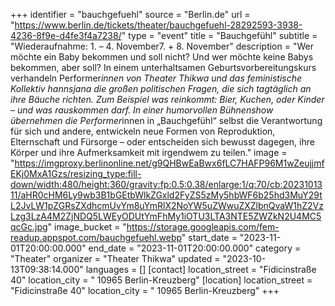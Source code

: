 +++
identifier = "bauchgefuehl"
source = "Berlin.de"
url = "https://www.berlin.de/tickets/theater/bauchgefuehl-28292593-3938-4236-8f9e-d4fe3f4a7238/"
type = "event"
title = "Bauchgefühl"
subtitle = "Wiederaufnahme: 1. – 4. November7. + 8. November"
description = "Wer möchte ein Baby bekommen und soll nicht? Und wer möchte keine Babys bekommen, aber soll? In einem unterhaltsamen Geburtsvorbereitungskurs verhandeln Performer*innen von Theater Thikwa und das feministische Kollektiv hannsjana die großen politischen Fragen, die sich tagtäglich an ihre Bäuche richten. Zum Beispiel was reinkommt: Bier, Kuchen, oder Kinder – und was rauskommen darf. In einer humorvollen Bühnenshow übernehmen die Performer*innen in „Bauchgefühl“ selbst die Verantwortung für sich und andere, entwickeln neue Formen von Reproduktion, Elternschaft und Fürsorge – oder entscheiden sich bewusst dagegen, ihre Körper und ihre Aufmerksamkeit mit irgendwem zu teilen."
image = "https://imgproxy.berlinonline.net/g9QHBwEaBwx6fLC7HAFP96M1wZeujjmfEKj0MxA1Gzs/resizing_type:fill-down/width:480/height:360/gravity:fp:0.5:0.38/enlarge:1/q:70/cb:2023101311/aHR0cHM6Ly9wb3B1bGEtbWlkZGxld2FyZS5zMy5hbWF6b25hd3MuY29tL2JvLW1pZGRsZXdhcmUvYm8uYmRlX2NoYW5uZWwuZXZlbnQvaW1hZ2VzLzg3LzA4M2ZjNDQ5LWEyODUtYmFhMy1iOTU3LTA3NTE5ZWZkN2U4MC5qcGc.jpg"
image_bucket = "https://storage.googleapis.com/fem-readup.appspot.com/bauchgefuehl.webp"
start_date = "2023-11-01T20:00:00.000"
end_date = "2023-11-01T20:00:00.000"
category = "Theater"
organizer = "Theater Thikwa"
updated = "2023-10-13T09:38:14.000"
languages = []
[contact]
location_street = "Fidicinstraße 40"
location_city = " 10965 Berlin-Kreuzberg"
[location]
location_street = "Fidicinstraße 40"
location_city = " 10965 Berlin-Kreuzberg"
+++